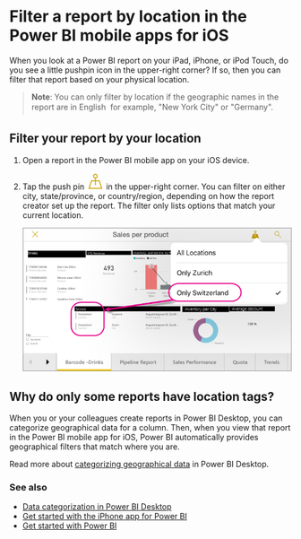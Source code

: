 <properties 
   pageTitle="Filter a report by location in the Power BI mobile apps for iOS"
   description="Learn how you can filter a report by your location in the Microsoft Power BI  mobile apps for iOS, if the report owner set geographic tags."
   services="powerbi" 
   documentationCenter="" 
   authors="maggiesMSFT" 
   manager="mblythe" 
   editor=""
   tags=""
   qualityFocus="no"
   qualityDate=""/>
 
<tags
   ms.service="powerbi"
   ms.devlang="NA"
   ms.topic="article"
   ms.tgt_pltfrm="NA"
   ms.workload="powerbi"
   ms.date="06/20/2016"
   ms.author="maggies"/>

# Filter a report by location in the Power BI mobile apps for iOS

When you look at a Power BI report on your iPad, iPhone, or iPod Touch, do you see a little pushpin icon in the upper-right corner? If so, then you can filter that report based on your physical location.

>**Note**: You can only filter by location if the geographic names in the report are in English &#150; for example, "New York City" or "Germany".

## Filter your report by your location

1. Open a report in the Power BI mobile app on your iOS device.

3. Tap the push pin ![](media/powerbi-mobile-geofiltering/power-bi-geofilter-icon.png) in the upper-right corner. You can filter on either city, state/province, or country/region, depending on how the report creator set up the report. The filter only lists options that match your current location.

    ![](media/powerbi-mobile-geofiltering/power-bi-geofiltered-report-swiss-arrows.png)


## Why do only some reports have location tags?
When you or your colleagues create reports in Power BI Desktop, you can categorize geographical data for a column. Then, when you view that report in the Power BI mobile app for iOS, Power BI automatically provides geographical filters that match where you are.

Read more about [categorizing geographical data](powerbi-desktop-mobile-geofiltering.md) in Power BI Desktop.

### See also  
- [Data categorization in Power BI Desktop](powerbi-desktop-data-categorization.md)  
- [Get started with the iPhone app for Power BI](powerbi-mobile-iphone-app-get-started.md)  
- [Get started with Power BI](powerbi-service-get-started.md)  
